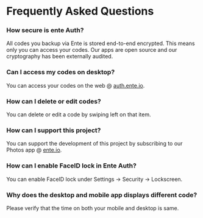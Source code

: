 

# Frequently Asked Questions

### How secure is ente Auth?
All codes you backup via Ente is stored end-to-end encrypted. This means only you can access your codes. Our apps are open source and our cryptography has been externally audited.

### Can I access my codes on desktop?
You can access your codes on the web @ [auth.ente.io](https://auth.ente.io).

### How can I delete or edit codes?
You can delete or edit a code by swiping left on that item.

### How can I support this project?
You can support the development of this project by subscribing to our Photos app @ [ente.io](https://ente.io).

### How can I enable FaceID lock in Ente Auth?
You can enable FaceID lock under Settings → Security → Lockscreen.

### Why does the desktop and mobile app displays different code?
Please verify that the time on both your mobile and desktop is same.
